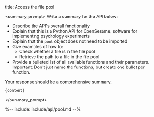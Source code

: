 title: Access the file pool

<summary_prompt>
Write a summary for the API below:

- Describe the API's overall functionality
- Explain that this is a Python API for OpenSesame, software for implementing psychology experiments
- Explain that the `pool` object does not need to be imported
- Give examples of how to:
    - Check whether a file is in the file pool
    - Retrieve the path to a file in the file pool
- Provide a bulleted list of all available functions and their parameters. Important: Don't just name the functions, but create one bullet per function.

Your response should be a comprehensive summary.

```markdown
{content}
```
</summary_prompt>

%-- include: include/api/pool.md --%
